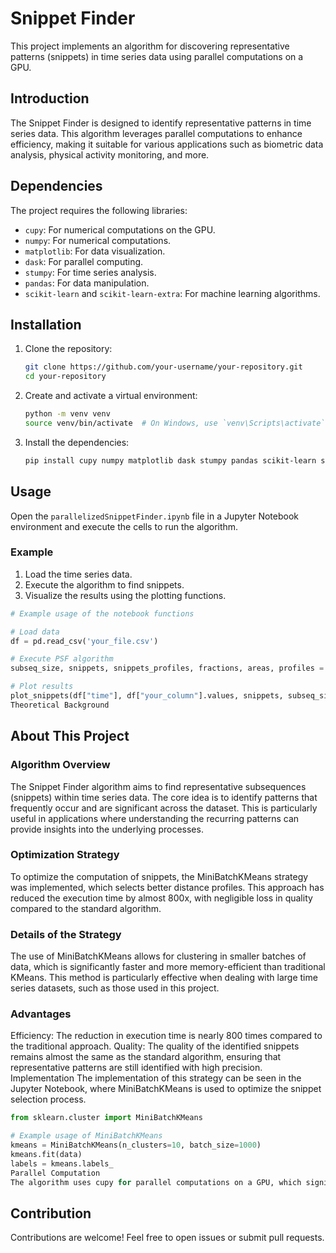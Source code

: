 # Snippet Finder

This project implements an algorithm for discovering representative patterns (snippets) in time series data using parallel computations on a GPU.

## Introduction

The Snippet Finder is designed to identify representative patterns in time series data. This algorithm leverages parallel computations to enhance efficiency, making it suitable for various applications such as biometric data analysis, physical activity monitoring, and more.

## Dependencies

The project requires the following libraries:

- `cupy`: For numerical computations on the GPU.
- `numpy`: For numerical computations.
- `matplotlib`: For data visualization.
- `dask`: For parallel computing.
- `stumpy`: For time series analysis.
- `pandas`: For data manipulation.
- `scikit-learn` and `scikit-learn-extra`: For machine learning algorithms.

## Installation

1. Clone the repository:

    ```sh
    git clone https://github.com/your-username/your-repository.git
    cd your-repository
    ```

2. Create and activate a virtual environment:

    ```sh
    python -m venv venv
    source venv/bin/activate  # On Windows, use `venv\Scripts\activate`
    ```

3. Install the dependencies:

    ```sh
    pip install cupy numpy matplotlib dask stumpy pandas scikit-learn scikit-learn-extra
    ```

## Usage

Open the `parallelizedSnippetFinder.ipynb` file in a Jupyter Notebook environment and execute the cells to run the algorithm.

### Example

1. Load the time series data.
2. Execute the algorithm to find snippets.
3. Visualize the results using the plotting functions.

```python
# Example usage of the notebook functions

# Load data
df = pd.read_csv('your_file.csv')

# Execute PSF algorithm
subseq_size, snippets, snippets_profiles, fractions, areas, profiles = find_snippets_with_psf(df, "your_column")

# Plot results
plot_snippets(df["time"], df["your_column"].values, snippets, subseq_size, fractions)
Theoretical Background
```

## About This Project

### Algorithm Overview
The Snippet Finder algorithm aims to find representative subsequences (snippets) within time series data. The core idea is to identify patterns that frequently occur and are significant across the dataset. This is particularly useful in applications where understanding the recurring patterns can provide insights into the underlying processes.

### Optimization Strategy
To optimize the computation of snippets, the MiniBatchKMeans strategy was implemented, which selects better distance profiles. This approach has reduced the execution time by almost 800x, with negligible loss in quality compared to the standard algorithm.

### Details of the Strategy
The use of MiniBatchKMeans allows for clustering in smaller batches of data, which is significantly faster and more memory-efficient than traditional KMeans. This method is particularly effective when dealing with large time series datasets, such as those used in this project.

### Advantages
Efficiency: The reduction in execution time is nearly 800 times compared to the traditional approach.
Quality: The quality of the identified snippets remains almost the same as the standard algorithm, ensuring that representative patterns are still identified with high precision.
Implementation
The implementation of this strategy can be seen in the Jupyter Notebook, where MiniBatchKMeans is used to optimize the snippet selection process.

```python
from sklearn.cluster import MiniBatchKMeans

# Example usage of MiniBatchKMeans
kmeans = MiniBatchKMeans(n_clusters=10, batch_size=1000)
kmeans.fit(data)
labels = kmeans.labels_
Parallel Computation
The algorithm uses cupy for parallel computations on a GPU, which significantly speeds up the process of calculating distance profiles and finding snippets. This is particularly beneficial for large datasets where computational efficiency is crucial.
```

## Contribution
Contributions are welcome! Feel free to open issues or submit pull requests.